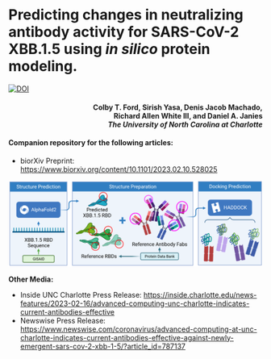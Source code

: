 # Predicting changes in neutralizing antibody activity for SARS-CoV-2 XBB.1.5 using _in silico_ protein modeling.

[![DOI](https://zenodo.org/badge/DOI/10.1101/2023.02.10.528025.svg)](https://doi.org/10.1101/2023.02.10.528025)

<h4 align="right">Colby T. Ford, Sirish Yasa, Denis Jacob Machado, <br>Richard Allen White III, and Daniel A. Janies<br><i>The University of North Carolina at Charlotte</i></h4>

#### Companion repository for the following articles:
- bior&Chi;iv Preprint: https://www.biorxiv.org/content/10.1101/2023.02.10.528025


![](figures/process.png)


__Other Media:__
- Inside UNC Charlotte Press Release: https://inside.charlotte.edu/news-features/2023-02-16/advanced-computing-unc-charlotte-indicates-current-antibodies-effective
- Newswise Press Release: https://www.newswise.com/coronavirus/advanced-computing-at-unc-charlotte-indicates-current-antibodies-effective-against-newly-emergent-sars-cov-2-xbb-1-5/?article_id=787137
